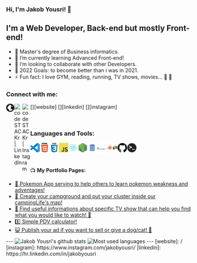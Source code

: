 ### Hi, I'm Jakob Yousri! 👋 

## I'm a Web Developer, Back-end but mostly Front-end!
- :paperclip: Master's degree of Business informatics.
- 🌱 I’m currently learning Advanced Front-end!
- 👯 I’m looking to collaborate with other Developers.
- 🥅 2022 Goals: to become better than i was in 2021.
- ⚡ Fun fact: I love GYM, reading, running, TV shows, movies... :running: :closed_book:

### Connect with me:

[<img align="left" alt="codeSTACKr.com" width="22px" src="https://raw.githubusercontent.com/iconic/open-iconic/master/svg/globe.svg" />][website]
[<img align="left" alt="codeSTACKr | LinkedIn" width="22px" src="https://cdn.jsdelivr.net/npm/simple-icons@v3/icons/linkedin.svg" />][linkedin]
[<img align="left" alt="codeSTACKr | Instagram" width="22px" src="https://cdn.jsdelivr.net/npm/simple-icons@v3/icons/instagram.svg" />][instagram]

<br />

### Languages and Tools:

<img align="left" alt="Visual Studio Code" width="26px" src="https://raw.githubusercontent.com/github/explore/80688e429a7d4ef2fca1e82350fe8e3517d3494d/topics/visual-studio-code/visual-studio-code.png" />
<img align="left" alt="HTML5" width="26px" src="https://raw.githubusercontent.com/github/explore/80688e429a7d4ef2fca1e82350fe8e3517d3494d/topics/html/html.png" />
<img align="left" alt="CSS3" width="26px" src="https://raw.githubusercontent.com/github/explore/80688e429a7d4ef2fca1e82350fe8e3517d3494d/topics/css/css.png" />
<img align="left" alt="JavaScript" width="26px" src="https://raw.githubusercontent.com/github/explore/80688e429a7d4ef2fca1e82350fe8e3517d3494d/topics/javascript/javascript.png" />
<img align="left" alt="React" width="26px" src="https://raw.githubusercontent.com/github/explore/80688e429a7d4ef2fca1e82350fe8e3517d3494d/topics/react/react.png" />
<img align="left" alt="Node.js" width="26px" src="https://raw.githubusercontent.com/github/explore/80688e429a7d4ef2fca1e82350fe8e3517d3494d/topics/nodejs/nodejs.png" />
<img align="left" alt="SQL" width="26px" src="https://raw.githubusercontent.com/github/explore/80688e429a7d4ef2fca1e82350fe8e3517d3494d/topics/sql/sql.png" />
<img align="left" alt="MongoDB" width="30px" src="https://raw.githubusercontent.com/github/explore/80688e429a7d4ef2fca1e82350fe8e3517d3494d/topics/mongodb/mongodb.png" />
<img align="left" alt="Git" width="26px" src="https://raw.githubusercontent.com/github/explore/80688e429a7d4ef2fca1e82350fe8e3517d3494d/topics/git/git.png" />
<img align="left" alt="GitHub" width="26px" src="https://raw.githubusercontent.com/github/explore/78df643247d429f6cc873026c0622819ad797942/topics/github/github.png" />
<img align="left" alt="Terminal" width="26px" src="https://raw.githubusercontent.com/github/explore/80688e429a7d4ef2fca1e82350fe8e3517d3494d/topics/terminal/terminal.png" />

<br />
<br />
<br />

📺 <b>My Portfolio Pages:</b>

<!-- YOUTUBE:START -->
- [:red_circle: Pokemon App serving to help others to learn pokemon weakness and adventages!](https://jakobyousrii.github.io)
- [:sunrise_over_mountains: Create your campground and put your cluster inside our campingLife's map!](https://campinglife.herokuapp.com)
- [:movie_camera: Find useful informations about specific TV show that can help you find what you would like to watch! 🤯](https://tv-showtime.herokuapp.com)
- [:five: Simple PDV calculator!](https://pdv-kalkulator.herokuapp.com)
- [:smiley_cat: Publish your ad if you want to sell or give a dog/cat! :dog:](https://pawforlove.herokuapp.com)

</details>
---
<img alt="Jakob Yousri's github stats" src="https://github-readme-stats.vercel.app/api?username=jakobyousrii&show_icons=true">
<img alt="Most used languages" src="https://github-readme-stats.vercel.app/api/top-langs/?username=jakobyousrii&layout=compact">
---
[website]: /
[instagram]: https://www.instagram.com/jakobyousri/
[linkedin]: https://hr.linkedin.com/in/jakobyousri

